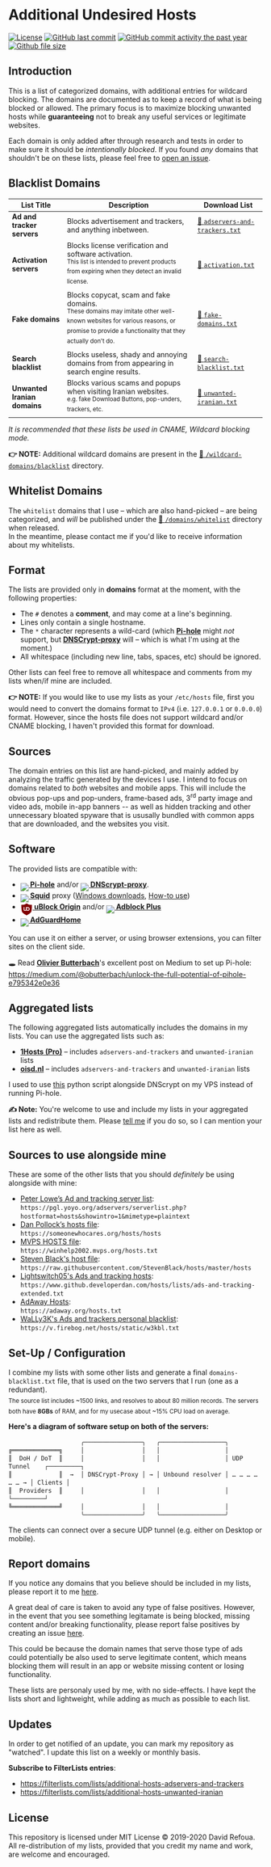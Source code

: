 
# Additional Undesired Hosts

[![License](https://img.shields.io/github/license/DRSDavidSoft/additional-hosts?style=flat-square)](https://github.com/DRSDavidSoft/additional-hosts/blob/master/LICENSE)
[![GitHub last commit](https://img.shields.io/github/last-commit/DRSDavidSoft/additional-hosts.svg?style=flat-square)](https://github.com/DRSDavidSoft/additional-hosts/commits/master)
[![GitHub commit activity the past year](https://img.shields.io/github/commit-activity/y/DRSDavidSoft/additional-hosts?style=flat-square)](https://github.com/DRSDavidSoft/additional-hosts/graphs/commit-activity)
[![Github file size](https://img.shields.io/github/repo-size/DRSDavidSoft/additional-hosts?label=total+size&style=flat-square)](github.com/DRSDavidSoft/additional-hosts/hosts/blob/master/hosts)

## Introduction
This is a list of categorized domains, with additional entries for wildcard blocking.  The domains are documented as to keep a record of what is being blocked or allowed.  The primary focus is to maximize blocking unwanted hosts while **guaranteeing** not to break any useful services or legitimate websites.  

Each domain is only added after through research and tests in order to make sure it should be _intentionally blocked_.  If you found _any_ domains that shouldn't be on these lists, please feel free to [open an issue](https://github.com/DRSDavidSoft/additional-hosts/issues/new).

## Blacklist Domains
| List Title                              | Description                                                   | Download List         |
| --------------------------------------- | ------------------------------------------------------------- | --------------------- |
| **Ad and tracker servers**              | Blocks advertisement and trackers, and anything inbetween.    | [📝 `adservers-and-trackers.txt`](https://raw.githubusercontent.com/DRSDavidSoft/additional-hosts/master/domains/blacklist/adservers-and-trackers.txt) |
| **Activation servers**                  | Blocks license verification and software activation.<br/><sup>This list is intended to prevent products from expiring when they detect an invalid license.</sup> | [📝 `activation.txt`](https://raw.githubusercontent.com/DRSDavidSoft/additional-hosts/master/domains/blacklist/activation.txt) |
| **Fake domains**                        | Blocks copycat, scam and fake domains.</br><sup>These domains may imitate other well-known websites for various reasons, or promise to provide a functionality that they actually don't do.</sup> | [📝 `fake-domains.txt`](https://raw.githubusercontent.com/DRSDavidSoft/additional-hosts/master/domains/blacklist/fake-domains.txt) |
| **Search blacklist**                    | Blocks useless, shady and annoying domains from from appearing in search engine results. | [📝 `search-blacklist.txt`](https://raw.githubusercontent.com/DRSDavidSoft/additional-hosts/master/domains/blacklist/search-blacklist.txt) |
| **Unwanted Iranian domains**            | Blocks various scams and popups when visiting Iranian websites.<br/><sup>e.g. fake Download Buttons, pop-unders, trackers, etc.</sup> | [📝 `unwanted-iranian.txt`](https://raw.githubusercontent.com/DRSDavidSoft/additional-hosts/master/domains/blacklist/unwanted-iranian.txt) |

_It is recommended that these lists be used in CNAME, Wildcard blocking mode._

**👉 NOTE:** Additional wildcard domains are present in the [📁 `/wildcard-domains/blacklist`](https://github.com/DRSDavidSoft/additional-hosts/tree/master/wildcard-domains/blacklist) directory.

## Whitelist Domains
The `whitelist` domains that I use – which are also hand-picked – are being categorized, and _will_ be published under the [📁 `/domains/whitelist`](https://github.com/DRSDavidSoft/additional-hosts/blob/master/domains/whitelist) directory when released.  
In the meantime, please contact me if you'd like to receive information about my whitelists.

## Format
The lists are provided only in **domains** format at the moment, with the following properties:

- The `#` denotes a **comment**, and may come at a line's beginning.
- Lines only contain a single hostname.
- The `*` character represents a wild-card (which [**Pi-hole**](https://pi-hole.net/) might _not_ support, but [**DNSCrypt-proxy**](https://dnscrypt.info/) will – which is what I'm using at the moment.)
- All whitespace (including new line, tabs, spaces, etc) should be ignored.

Other lists can feel free to remove all whitespace and comments from my lists when/if mine are included.

**👉 NOTE:** If you would like to use my lists as your `/etc/hosts` file, first you would need to convert the domains format to `IPv4` (i.e. `127.0.0.1` or `0.0.0.0`) format.  However, since the hosts file does not support wildcard and/or CNAME blocking, I haven't provided this format for download.

## Sources
The domain entries on this list are hand-picked, and mainly added by analyzing the traffic generated by the devices I use.  I intend to focus on domains related to _both_ websites and mobile apps.  This will include the obvious pop-ups and pop-unders, frame-based ads, 3<sup>rd</sup> party image and video ads, mobile in-app banners -- as well as hidden tracking and other unnecessary bloated spyware that is ususally bundled with common apps that are downloaded, and the websites you visit.

## Software
The provided lists are compatible with:  
- [**<img height=32 align=middle src="https://pi-hole.github.io/graphics/Vortex/Vortex_with_Wordmark.svg"> Pi-hole**](https://pi-hole.net/) and/or [**<img height=32 align=middle src="https://raw.githubusercontent.com/DNSCrypt/dnscrypt-proxy/master/logo.png"> DNScrypt-proxy**](https://simplednscrypt.org/).
- [**<img height=24 align=middle src="http://www.squid-cache.org/favicon.ico"> Squid**](http://www.squid-cache.org/) proxy ([Windows downloads](http://squid.diladele.com/), [How-to use](http://www.thedumbterminal.co.uk/posts/2005/10/blocking_access_to_sites_when_using_squid.html))
- [**<img height=24 align=middle src="https://raw.githubusercontent.com/gorhill/uBlock/master/doc/img/icon38@2x.png"> uBlock Origin**](https://chrome.google.com/webstore/detail/ublock-origin/cjpalhdlnbpafiamejdnhcphjbkeiagm?hl=en) and/or [**<img width=24 align=middle src="https://adblockplus.org/favicon.ico"> Adblock Plus**](https://adblockplus.org/download)
- [**<img height=24 align=middle src="https://adguard.com/img/favicons/favicon.ico"> AdGuardHome**](https://github.com/AdguardTeam/AdGuardHome#getting-started)

You can use it on either a server, or using browser extensions, you can filter sites on the client side.

🕳 Read **[Olivier Butterbach](https://github.com/obutterbach)**'s excellent post on Medium to set up Pi-hole:  
https://medium.com/@obutterbach/unlock-the-full-potential-of-pihole-e795342e0e36

## Aggregated lists
The following aggregated lists automatically includes the domains in my lists.  You can use the aggregated lists such as:
- **[1Hosts (Pro)](https://github.com/badmojr/1Hosts/tree/master/Pro)** – includes `adservers-and-trackers` and `unwanted-iranian` lists
- **[oisd.nl](https://oisd.nl/?p=dl)** – includes `adservers-and-trackers` and `unwanted-iranian` lists

I used to use [this](https://github.com/zeffy/dnscrypt-lists/blob/9d776690e901e106ea5707e4c83f73a07ed2470d/script/make_blacklist.py) python script alongside DNScrypt on my VPS instead of running Pi-hole.

**✍ Note:**  You're welcome to use and include my lists in your aggregated lists and redistribute them.  Please [tell me](https://github.com/DRSDavidSoft/additional-hosts/issues/new?title=Mention+my+list) if you do so, so I can mention your list here as well.

## Sources to use alongside mine
These are some of the other lists that you should _definitely_ be using alongside with mine:  

- [Peter Lowe’s Ad and tracking server list](https://pgl.yoyo.org/adservers/):  
    `https://pgl.yoyo.org/adservers/serverlist.php?hostformat=hosts&showintro=1&mimetype=plaintext`
- [Dan Pollock’s hosts file](https://someonewhocares.org/hosts/):  
    `https://someonewhocares.org/hosts/hosts`
- [MVPS HOSTS file](https://winhelp2002.mvps.org/hosts.htm):  
    `https://winhelp2002.mvps.org/hosts.txt`
- [Steven Black's host file](https://github.com/StevenBlack/hosts):  
    `https://raw.githubusercontent.com/StevenBlack/hosts/master/hosts`
- [Lightswitch05's Ads and tracking hosts](https://github.com/lightswitch05/hosts):  
    `https://www.github.developerdan.com/hosts/lists/ads-and-tracking-extended.txt`
- [AdAway Hosts](https://github.com/AdAway/AdAway/wiki/HostsSources):  
    `https://adaway.org/hosts.txt`
- [WaLLy3K's Ads and trackers personal blacklist](https://firebog.net/about):  
    `https://v.firebog.net/hosts/static/w3kbl.txt`

## Set-Up / Configuration
I combine my lists with some other lists and generate a final `domains-blacklist.txt` file, that is used on the two servers that I run (one as a redundant).  
<sub>The source list includes ~1500 links, and resolves to about 80 million records.  The servers both have **8GBs** of RAM, and for my usecase about ~15% CPU load on average.</sub>

**Here's a diagram of software setup on both of the servers:**

```
                    ╭────────────────╮   ╭──────────────────╮
╔═════════════╗     │                │   │                  │
║  DoH / DoT  ║     │                │   │                  │ UDP Tunnel    ┌─────────┐
║             ║  →  │ DNSCrypt-Proxy │ → │ Unbound resolver │ … … … … … … → │ Clients │
║  Providers  ║     │                │   │                  │               └─────────┘
╚═════════════╝     │                │   │                  │
                    ╰────────────────╯   ╰──────────────────╯
```

The clients can connect over a secure UDP tunnel (e.g. either on Desktop or mobile).

## Report domains
If you notice any domains that you believe should be included in my lists, please report it to me [here](issues/new).  

A great deal of care is taken to avoid any type of false positives.  However, in the event that you see something legitamate is being blocked, missing content and/or breaking functionality, please report false positives by creating an issue [here](issues/new).

This could be because the domain names that serve those type of ads could potentially be also used to serve legitimate content, which means blocking them will result in an app or website missing content or losing functionality.

These lists are personaly used by me, with no side-effects.  I have kept the lists short and lightweight, while adding as much as possible to each list.

## Updates
In order to get notified of an update, you can mark my repository as "watched".  I update this list on a weekly or monthly basis.

**Subscribe to FilterLists entries**:
- https://filterlists.com/lists/additional-hosts-adservers-and-trackers
- https://filterlists.com/lists/additional-hosts-unwanted-iranian

## License
This repository is licensed under MIT License © 2019-2020 David Refoua.  All re-distribution of my lists, provided that you credit my name and work, are welcome and encouraged.
